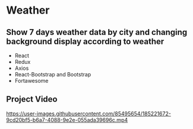# Weather 
 Show 7 days weather data by city and changing background display according to weather
 ---
* React
* Redux
* Axios
* React-Bootstrap and Bootstrap
* Fortawesome

## Project Video
https://user-images.githubusercontent.com/85495654/185221672-9cd20bf5-b6a7-4088-9e2e-055ada39696c.mp4
